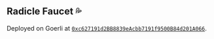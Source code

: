 ## Radicle Faucet 💦

Deployed on Goerli at [`0xc627191d2BB8839eAcbb7191f9500B84d201A066`][0].


[0]: https://goerli.etherscan.io/address/0xc627191d2BB8839eAcbb7191f9500B84d201A066
